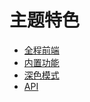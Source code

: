 # 主题特色

-  [全程前端](1/fully-front-end.md)
-  [内置功能](1/built-in-features.md)
-  [深色模式](1/dark-mode.md)
-  [API](1/api.md)